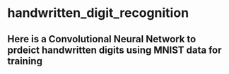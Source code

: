 # handwritten_digit_recognition
## Here is a Convolutional Neural Network to prdeict handwritten digits using MNIST data for training

